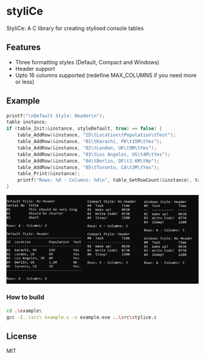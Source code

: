 # styliCe

StyliCe:  A C library for creating stylised console tables

## Features

- Three formatting styles (Default, Compact and Windows)
- Header support
- Upto 16 columns supported (redefine MAX_COLUMNS if you need more or less)

## Example

```c
printf("\nDefault Style: Header\n");
table instance;
if (table_Init(&instance, styleDefault, true) == false) {
    table_AddRow(&instance, "ID\tLocation\tPopulation\tTest");
    table_AddRow(&instance, "01\tKarachi, PK\t15M\tYes");
    table_AddRow(&instance, "02\tLondon, UK\t9M\tYes");
    table_AddRow(&instance, "03\tLos Angeles, US\t4M\tYes");
    table_AddRow(&instance, "04\tBerlin, DE\t3.6M\tNo");
    table_AddRow(&instance, "05\tToronto, CA\t3M\tYes");
    table_Print(&instance);
    printf("Rows: %d - Columns: %d\n", table_GetRowCount(&instance), table_GetColumnCount(&instance));
}
```

![Example](example/example.jpg)

### How to build

```bash
cd .\example\
gcc -I..\src\ example.c -o example.exe ..\src\stylice.c
```

## License

MIT
